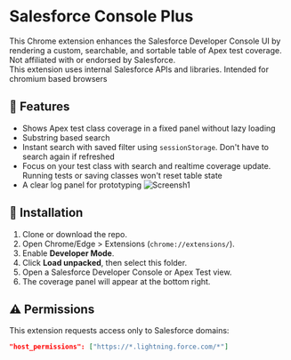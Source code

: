 # Salesforce Console Plus

This Chrome extension enhances the Salesforce Developer Console UI by rendering a custom, searchable, and sortable table of Apex test coverage.
Not affiliated with or endorsed by Salesforce.  
This extension uses internal Salesforce APIs and libraries.
Intended for chromium based browsers

## 🧩 Features

- Shows Apex test class coverage in a fixed panel without lazy loading
- Substring based search
- Instant search with saved filter using `sessionStorage`. Don't have to search again if refreshed 
- Focus on your test class with search and realtime coverage update. Running tests or saving classes won't reset table state
- A clear log panel for prototyping 
![Screensh1](https://github.com/user-attachments/assets/dba0eae1-a7d8-4787-b328-8c0437b17040)

## 🚀 Installation

1. Clone or download the repo.
2. Open Chrome/Edge > Extensions (`chrome://extensions/`).
3. Enable **Developer Mode**.
4. Click **Load unpacked**, then select this folder.
5. Open a Salesforce Developer Console or Apex Test view.
6. The coverage panel will appear at the bottom right.

## ⚠️ Permissions

This extension requests access only to Salesforce domains:

```json
"host_permissions": ["https://*.lightning.force.com/*"]
